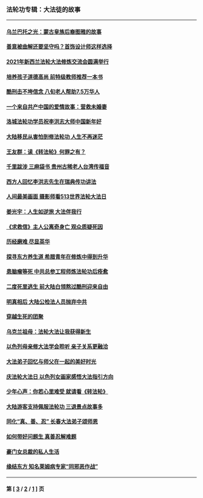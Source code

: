 ### 法轮功专辑：大法徒的故事
---
#### [乌兰巴托之光：蒙古皇族后裔图雅的故事](../../pages/nf1147481/n13155759.md?11280430) 
#### [善意被曲解还要坚守吗？首饰设计师这样选择](../../pages/nf1147481/n13077575.md?11280430) 
#### [2021年新西兰法轮大法修炼交流会圆满举行](../../pages/nf1147481/n13033149.md?11280430) 
#### [培养孩子道德高尚 前特级教师推荐一本书](../../pages/nf1147481/n12938640.md?11280430) 
#### [酷刑击不垮信念 八旬老人帮助7.5万华人](../../pages/nf1147481/n12880712.md?11280430) 
#### [一个来自共产中国的爱情故事：营救未婚妻](../../pages/nf1147481/n12778386.md?11280430) 
#### [洛城法轮功学员祝李洪志大师中国新年好](../../pages/nf1147481/n12724685.md?11280430) 
#### [大陆移民从害怕到修法轮功 人生不再迷茫](../../pages/nf1147481/n12414325.md?11280430) 
#### [王友群：读《转法轮》何罪之有？](../../pages/nf1147481/n12408647.md?11280430) 
#### [千里跋涉 三麻袋书 贵州古稀老人台湾传福音](../../pages/nf1147481/n12198750.md?11280430) 
#### [西方人回忆李洪志先生在瑞典传功讲法](../../pages/nf1147481/n12099607.md?11280430) 
#### [人间最美画面 摄影师看513世界法轮大法日](../../pages/nf1147481/n12094118.md?11280430) 
#### [姜光宇：人生如逆旅 大法伴我行](../../pages/nf1147481/n12088664.md?11280430) 
#### [《求救信》主人公离奇身亡 观众质疑死因](../../pages/nf1147481/n11845215.md?11280430) 
#### [历经磨难 尽显英华](../../pages/nf1147481/n11723297.md?11280430) 
#### [探寻东方养生道 希腊青年在修炼中得到升华](../../pages/nf1147481/n11494502.md?11280430) 
#### [患脑瘤等死 中共总参工程师炼法轮功后痊愈](../../pages/nf1147481/n11466682.md?11280430) 
#### [二度死里逃生 前大陆白领熬过酷刑迎来自由](../../pages/nf1147481/n11368594.md?11280430) 
#### [明真相后 大陆公检法人员抛弃中共](../../pages/nf1147481/n11358618.md?11280430) 
#### [穿越生死的团聚](../../pages/nf1147481/n11258922.md?11280430) 
#### [乌克兰祖母：法轮大法让我获得新生](../../pages/nf1147481/n11269457.md?11280430) 
#### [以色列母亲修大法学会聆听 亲子关系更融洽](../../pages/nf1147481/n11268195.md?11280430) 
#### [大法弟子回忆与师父在一起的美好时光](../../pages/nf1147481/n11267759.md?11280430) 
#### [庆法轮大法日 以色列女画家感悟大法指引方向](../../pages/nf1147481/n11267735.md?11280430) 
#### [少年心声：你若心里难受 就请看《转法轮》](../../pages/nf1147481/n11267496.md?11280430) 
#### [大陆游客支持佩服法轮功 三退景点故事多](../../pages/nf1147481/n11267378.md?11280430) 
#### [同化“真、善、忍” 长春大法弟子颂师恩](../../pages/nf1147481/n11266497.md?11280430) 
#### [如何带好问题生 真善忍解难题](../../pages/nf1147481/n11243655.md?11280430) 
#### [豪门女总裁的私人生活](../../pages/nf1147481/n10127794.md?11280430) 
#### [缘结东方 知名莱姆病专家“同邪恶作战”](../../pages/nf1147481/n10682468.md?11280430) 

---
#### 第 [ [3](./3.md?11280430) / [2](./2.md?11280430) / [1](./1.md?11280430) ] 页
